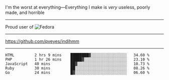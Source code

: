 I'm the worst at everything—Everything I make is *very* useless, poorly made, and horrible

___
Proud user of ![Fedora](https://img.shields.io/badge/-Fedora-blue?style=flat-square&logo=fedora)

___
https://github.com/pveyes/indihmm

___
<!--START_SECTION:waka-->
```text
HTML         2 hrs 9 mins    ████████▓░░░░░░░░░░░░░░░░   34.60 % 
PHP          1 hr 26 mins    █████▓░░░░░░░░░░░░░░░░░░░   23.10 % 
JavaScript   40 mins         ██▓░░░░░░░░░░░░░░░░░░░░░░   10.73 % 
Ruby         30 mins         ██░░░░░░░░░░░░░░░░░░░░░░░   08.26 % 
Go           24 mins         █▓░░░░░░░░░░░░░░░░░░░░░░░   06.60 % 
```
<!--END_SECTION:waka-->
